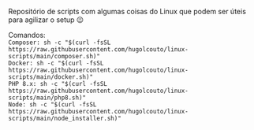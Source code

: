 Repositório de scripts com algumas coisas do Linux que podem ser úteis para agilizar o setup 😉

Comandos:   
``` Composer: sh -c "$(curl -fsSL https://raw.githubusercontent.com/hugolcouto/linux-scripts/main/composer.sh)" ```   
``` Docker: sh -c "$(curl -fsSL https://raw.githubusercontent.com/hugolcouto/linux-scripts/main/docker.sh)" ```   
``` PHP 8.x: sh -c "$(curl -fsSL https://raw.githubusercontent.com/hugolcouto/linux-scripts/main/php8.sh)" ```   
``` Node: sh -c "$(curl -fsSL https://raw.githubusercontent.com/hugolcouto/linux-scripts/main/node_installer.sh)" ```

